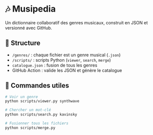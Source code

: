 # 🎶 Musipedia

Un dictionnaire collaboratif des genres musicaux, construit en JSON et versionné avec GitHub.

## 📁 Structure
- `/genres/` : chaque fichier est un genre musical (`.json`)
- `/scripts/` : scripts Python (`viewer`, `search`, `merge`)
- `catalogue.json` : fusion de tous les genres
- GitHub Action : valide les JSON et génère le catalogue

## 🔧 Commandes utiles
```bash
# Voir un genre
python scripts/viewer.py synthwave

# Chercher un mot-clé
python scripts/search.py kavinsky

# Fusionner tous les fichiers
python scripts/merge.py
```